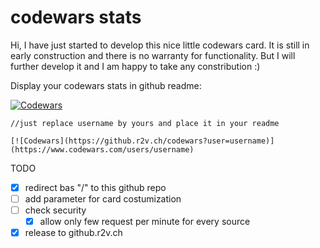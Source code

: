 # codewars stats 


Hi, I have just started to develop this nice little codewars card. It is still in early construction and there is no warranty for functionality. 
But I will further develop it and I am happy to take any constribution :)  


Display your codewars stats in github readme:

[![Codewars](https://github.r2v.ch/codewars?user=andreasvogt89)](https://www.codewars.com/users/andreasvogt89)

```
//just replace username by yours and place it in your readme

[![Codewars](https://github.r2v.ch/codewars?user=username)](https://www.codewars.com/users/username)
```

TODO
- [X] redirect bas  "/" to this github repo
- [ ] add parameter for card costumization
- [ ] check security 
    - [x] allow only few request per minute for every source 
- [X] release to github.r2v.ch
